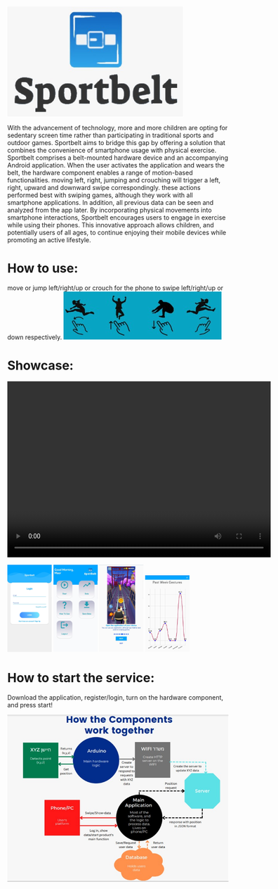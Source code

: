 <img src="app/src/main/res/drawable-mdpi/sportbelt_logo.jpeg" width="400" height="250" />

With the advancement of technology, more and more children are opting for sedentary screen time rather than participating in traditional sports and outdoor games. Sportbelt aims to bridge this gap by offering a solution that combines the convenience of smartphone usage with physical exercise.
Sportbelt comprises a belt-mounted hardware device and an accompanying Android application. When the user activates the application and wears the belt, the hardware component enables a range of motion-based functionalities. moving left, right, jumping and crouching will trigger a left, right, upward and downward swipe correspondingly. these actions performed best with swiping games, although they work with all smartphone applications. In addition, all previous data can be seen and analyzed from the app later.
By incorporating physical movements into smartphone interactions, Sportbelt encourages users to engage in exercise while using their phones. This innovative approach allows children, and potentially users of all ages, to continue enjoying their mobile devices while promoting an active lifestyle.
# How to use:
move or jump left/right/up or crouch for the phone to swipe left/right/up or down respectively.
<img src="app/src/main/res/drawable-mdpi/move_to_swipe.png" />

# Showcase:
<video src='https://github.com/maor1122/Sportbelt/assets/62097305/6bd44a3d-3570-44eb-adb9-35b1e2ca8d10' height='400' width='600' autoplay loop>
</video>

<p align="left">
  <img src="res/login.jpeg" width="20%" height="20%">
  <img src="res/menu.jpeg" width="20%" height="20%">
  <img src="res/how-to-use.jpeg" width="20%" height="20%">
  <img src="res/data.jpeg" width="20%" height="20%">
</p>

# How to start the service:
Download the application, register/login, turn on the hardware component, and press start!

<img src="app/src/main/res/drawable-mdpi/components.jpeg" />

